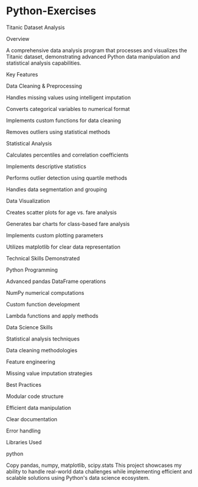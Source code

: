 # Python-Exercises

Titanic Dataset Analysis 

Overview

A comprehensive data analysis program that processes and visualizes the Titanic dataset, demonstrating advanced Python data manipulation and statistical analysis capabilities.

Key Features

Data Cleaning & Preprocessing

Handles missing values using intelligent imputation

Converts categorical variables to numerical format

Implements custom functions for data cleaning

Removes outliers using statistical methods

Statistical Analysis

Calculates percentiles and correlation coefficients

Implements descriptive statistics

Performs outlier detection using quartile methods

Handles data segmentation and grouping

Data Visualization

Creates scatter plots for age vs. fare analysis

Generates bar charts for class-based fare analysis

Implements custom plotting parameters

Utilizes matplotlib for clear data representation

Technical Skills Demonstrated

Python Programming

Advanced pandas DataFrame operations

NumPy numerical computations

Custom function development

Lambda functions and apply methods

Data Science Skills

Statistical analysis techniques

Data cleaning methodologies

Feature engineering

Missing value imputation strategies

Best Practices

Modular code structure

Efficient data manipulation

Clear documentation

Error handling

Libraries Used

python

Copy
pandas, numpy, matplotlib, scipy.stats
This project showcases my ability to handle real-world data challenges while implementing efficient and scalable solutions using Python's data science ecosystem.
